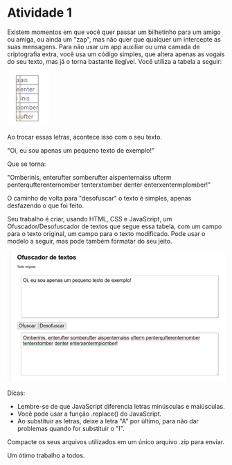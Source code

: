 # Atividade 1

Existem momentos em que você quer passar um bilhetinho para um amigo ou amiga, ou ainda um "zap", mas não quer que qualquer um intercepte as suas mensagens. Para não usar um app auxiliar ou uma camada de criptografia extra, você usa um código simples, que altera apenas as vogais do seu texto, mas já o torna bastante ilegível. Você utiliza a tabela a seguir:

![img](./docs/img.png)

​Ao trocar essas letras, acontece isso com o seu texto.

"Oi, eu sou apenas um pequeno texto de exemplo!"

Que se torna:

"Omberinis, enterufter somberufter aispenternaiss ufterm penterqufterenternomber tenterxtomber denter enterxentermplomber!"

O caminho de volta para "desofuscar" o texto é simples, apenas desfazendo o que foi feito.

Seu trabalho é criar, usando HTML, CSS e JavaScript, um Ofuscador/Desofuscador de textos que segue essa tabela, com um campo para o texto original, um campo para o texto modificado. Pode usar o modelo a seguir, mas pode também formatar do seu jeito.

![img](./docs/img2.png)

​Dicas:

- Lembre-se de que JavaScript diferencia letras minúsculas e maiúsculas.
- Você pode usar a função .replace() do JavaScript.
- Ao substituir as letras, deixe a letra "A" por último, para não dar problemas quando for substituir o "I".

Compacte os seus arquivos utilizados em um único arquivo .zip para enviar.

Um ótimo trabalho a todos.
